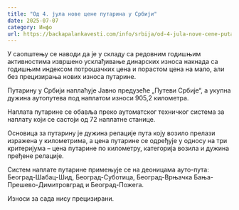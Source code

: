 ```yaml
---
title: "Од 4. јула нове цене путарина у Србији"
date: 2025-07-07
category: Инфо
url: https://backapalankavesti.com/info/srbija/od-4-jula-nove-cene-putarina-u-srbiji/
---
```


У саопштењу се наводи да је у складу са редовним годишњим активностима извршено усклађивање динарских износа накнада са годишњим индексом потрошачких цена и порастом цена на мало, али без прецизирања нових износа путарине.

Путарину у Србији наплаћује Јавно предузеће „Путеви Србије“, а укупна дужина аутопутева под наплатом износи 905,2 километра.

Наплата путарине се обавља преко аутоматског техничког система за наплату који се састоји од 72 наплатне станице.

Основица за путарину је дужина релације пута коју возило прелази изражена у километрима, а цена путарине се одређује у односу на три критеријума – цена путарине по километру, категорија возила и дужина пређене релације.

Систем наплате путарине примењује се на деоницама ауто-пута: Београд-Шабац-Шид, Београд-Суботица, Београд-Врњачка Бања-Прешево-Димитровград и Београд-Пожега.

Износи за сада нису прецизирани.
